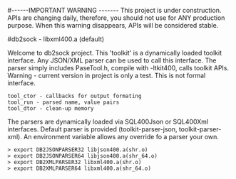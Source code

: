 #------IMPORTANT WARNING -------
This project is under construction. APIs are changing daily, therefore, you should not use for ANY production purpose. 
When this warning disappears, APIs will be considered stable.

#db2sock - libxml400.a (default)

Welcome to db2sock project. This 'toolkit' is a dynamically loaded toolkit interface. 
Any JSON/XML parser can be used to call this interface.
The parser simply includes PaseTool.h, compile with -ltkit400, calls toolkit APIs.
Warning - current version in project is only a test. This is not formal interface.

```
tool_ctor - callbacks for output formating
tool_run - parsed name, value pairs
tool_dtor - clean-up memory
```

The parsers are dynamically loaded via SQL400Json or SQL400Xml interfaces. 
Default parser is provided (toolkit-parser-json, toolkit-parser-xml).
An environment variable allows any override fo a parser your own.

```
> export DB2JSONPARSER32 libjson400.a(shr.o)
> export DB2JSONPARSER64 libjson400.a(shr_64.o)
> export DB2XMLPARSER32 libxml400.a(shr.o)
> export DB2XMLPARSER64 libxml400.a(shr_64.o)
```

